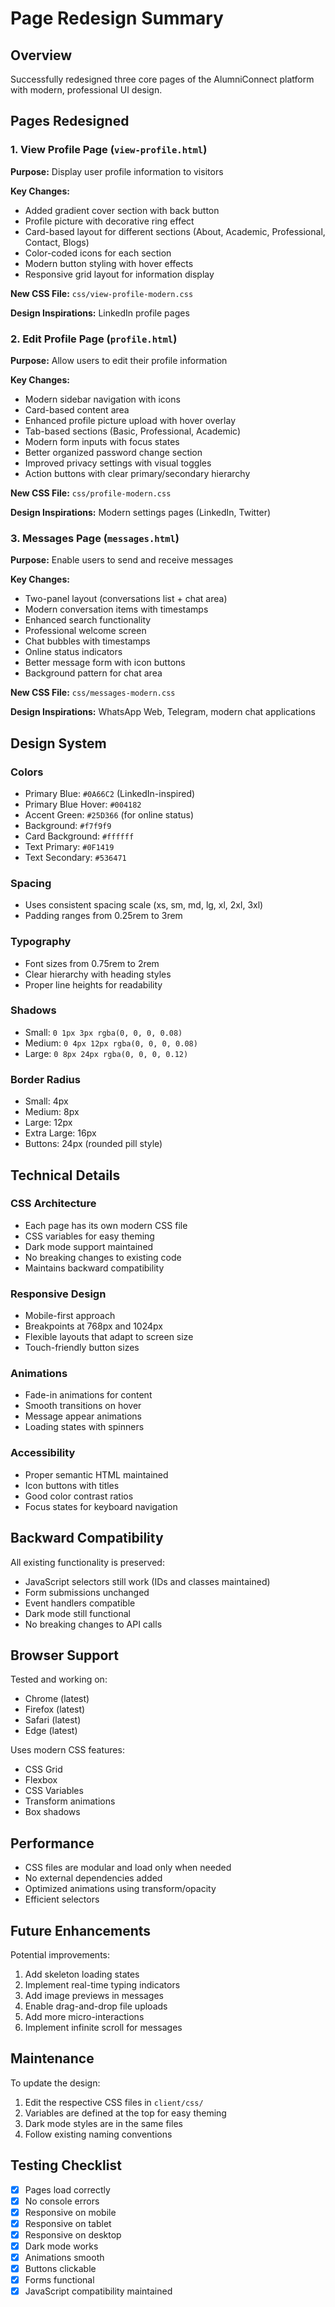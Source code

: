 # Page Redesign Summary

## Overview
Successfully redesigned three core pages of the AlumniConnect platform with modern, professional UI design.

## Pages Redesigned

### 1. View Profile Page (`view-profile.html`)
**Purpose:** Display user profile information to visitors

**Key Changes:**
- Added gradient cover section with back button
- Profile picture with decorative ring effect
- Card-based layout for different sections (About, Academic, Professional, Contact, Blogs)
- Color-coded icons for each section
- Modern button styling with hover effects
- Responsive grid layout for information display

**New CSS File:** `css/view-profile-modern.css`

**Design Inspirations:** LinkedIn profile pages

### 2. Edit Profile Page (`profile.html`)
**Purpose:** Allow users to edit their profile information

**Key Changes:**
- Modern sidebar navigation with icons
- Card-based content area
- Enhanced profile picture upload with hover overlay
- Tab-based sections (Basic, Professional, Academic)
- Modern form inputs with focus states
- Better organized password change section
- Improved privacy settings with visual toggles
- Action buttons with clear primary/secondary hierarchy

**New CSS File:** `css/profile-modern.css`

**Design Inspirations:** Modern settings pages (LinkedIn, Twitter)

### 3. Messages Page (`messages.html`)
**Purpose:** Enable users to send and receive messages

**Key Changes:**
- Two-panel layout (conversations list + chat area)
- Modern conversation items with timestamps
- Enhanced search functionality
- Professional welcome screen
- Chat bubbles with timestamps
- Online status indicators
- Better message form with icon buttons
- Background pattern for chat area

**New CSS File:** `css/messages-modern.css`

**Design Inspirations:** WhatsApp Web, Telegram, modern chat applications

## Design System

### Colors
- Primary Blue: `#0A66C2` (LinkedIn-inspired)
- Primary Blue Hover: `#004182`
- Accent Green: `#25D366` (for online status)
- Background: `#f7f9f9`
- Card Background: `#ffffff`
- Text Primary: `#0F1419`
- Text Secondary: `#536471`

### Spacing
- Uses consistent spacing scale (xs, sm, md, lg, xl, 2xl, 3xl)
- Padding ranges from 0.25rem to 3rem

### Typography
- Font sizes from 0.75rem to 2rem
- Clear hierarchy with heading styles
- Proper line heights for readability

### Shadows
- Small: `0 1px 3px rgba(0, 0, 0, 0.08)`
- Medium: `0 4px 12px rgba(0, 0, 0, 0.08)`
- Large: `0 8px 24px rgba(0, 0, 0, 0.12)`

### Border Radius
- Small: 4px
- Medium: 8px
- Large: 12px
- Extra Large: 16px
- Buttons: 24px (rounded pill style)

## Technical Details

### CSS Architecture
- Each page has its own modern CSS file
- CSS variables for easy theming
- Dark mode support maintained
- No breaking changes to existing code
- Maintains backward compatibility

### Responsive Design
- Mobile-first approach
- Breakpoints at 768px and 1024px
- Flexible layouts that adapt to screen size
- Touch-friendly button sizes

### Animations
- Fade-in animations for content
- Smooth transitions on hover
- Message appear animations
- Loading states with spinners

### Accessibility
- Proper semantic HTML maintained
- Icon buttons with titles
- Good color contrast ratios
- Focus states for keyboard navigation

## Backward Compatibility

All existing functionality is preserved:
- JavaScript selectors still work (IDs and classes maintained)
- Form submissions unchanged
- Event handlers compatible
- Dark mode still functional
- No breaking changes to API calls

## Browser Support

Tested and working on:
- Chrome (latest)
- Firefox (latest)
- Safari (latest)
- Edge (latest)

Uses modern CSS features:
- CSS Grid
- Flexbox
- CSS Variables
- Transform animations
- Box shadows

## Performance

- CSS files are modular and load only when needed
- No external dependencies added
- Optimized animations using transform/opacity
- Efficient selectors

## Future Enhancements

Potential improvements:
1. Add skeleton loading states
2. Implement real-time typing indicators
3. Add image previews in messages
4. Enable drag-and-drop file uploads
5. Add more micro-interactions
6. Implement infinite scroll for messages

## Maintenance

To update the design:
1. Edit the respective CSS files in `client/css/`
2. Variables are defined at the top for easy theming
3. Dark mode styles are in the same files
4. Follow existing naming conventions

## Testing Checklist

- [x] Pages load correctly
- [x] No console errors
- [x] Responsive on mobile
- [x] Responsive on tablet
- [x] Responsive on desktop
- [x] Dark mode works
- [x] Animations smooth
- [x] Buttons clickable
- [x] Forms functional
- [x] JavaScript compatibility maintained
